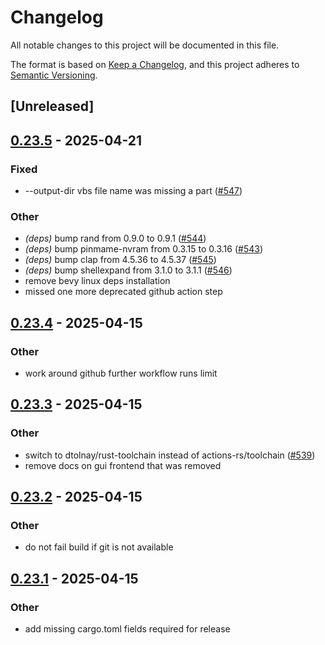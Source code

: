 # Changelog

All notable changes to this project will be documented in this file.

The format is based on [Keep a Changelog](https://keepachangelog.com/en/1.0.0/),
and this project adheres to [Semantic Versioning](https://semver.org/spec/v2.0.0.html).

## [Unreleased]

## [0.23.5](https://github.com/francisdb/vpxtool/compare/v0.23.4...v0.23.5) - 2025-04-21

### Fixed

- --output-dir vbs file name was missing a part ([#547](https://github.com/francisdb/vpxtool/pull/547))

### Other

- *(deps)* bump rand from 0.9.0 to 0.9.1 ([#544](https://github.com/francisdb/vpxtool/pull/544))
- *(deps)* bump pinmame-nvram from 0.3.15 to 0.3.16 ([#543](https://github.com/francisdb/vpxtool/pull/543))
- *(deps)* bump clap from 4.5.36 to 4.5.37 ([#545](https://github.com/francisdb/vpxtool/pull/545))
- *(deps)* bump shellexpand from 3.1.0 to 3.1.1 ([#546](https://github.com/francisdb/vpxtool/pull/546))
- remove bevy linux deps installation
- missed one more deprecated github action step

## [0.23.4](https://github.com/francisdb/vpxtool/compare/v0.23.3...v0.23.4) - 2025-04-15

### Other

- work around github further workflow runs limit

## [0.23.3](https://github.com/francisdb/vpxtool/compare/v0.23.2...v0.23.3) - 2025-04-15

### Other

- switch to dtolnay/rust-toolchain instead of actions-rs/toolchain ([#539](https://github.com/francisdb/vpxtool/pull/539))
- remove docs on gui frontend that was removed

## [0.23.2](https://github.com/francisdb/vpxtool/compare/v0.23.1...v0.23.2) - 2025-04-15

### Other

- do not fail build if git is not available

## [0.23.1](https://github.com/francisdb/vpxtool/compare/v0.23.0...v0.23.1) - 2025-04-15

### Other

- add missing cargo.toml fields required for release
